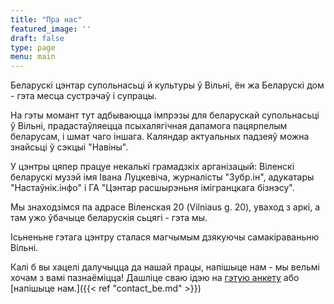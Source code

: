 ```yaml
---
title: "Пра нас"
featured_image: ''
draft: false
type: page
menu: main
---
```

Беларускі цэнтар супольнасьці й культуры ў Вільні, ён жа Беларускі дом - гэта месца сустрэчаў і супрацы. 

На гэты момант тут адбываюцца імпрэзы для беларускай супольнасьці ў Вільні, прадастаўляецца псыхалягічная дапамога пацярпелым беларусам, і шмат чаго іншага. Каляндар актуальных падзеяў можна знайсьці ў сэкцыі "Навіны".

У цэнтры цяпер працуе некалькі грамадзкіх арганізацый: Віленскі беларускі музэй імя Івана Луцкевіча, журналісты "Зубр.ін", адукатары "Настаўнік.інфо" і ГА "Цэнтар расшырэньня імігранцкага бізнэсу".

Мы знаходзімся па адрасе Віленская 20 (Vilniaus g. 20), уваход з аркі, а там ужо ўбачыце беларускія сьцягі - гэта мы.  

Ісьненьне гэтага цэнтру сталася магчымым дзякуючы самакіраваньню Вільні. 

Калі б вы хацелі далучыцца да нашай працы, напішыце нам - мы вельмі хочам з вамі пазнаёміцца! Дашліце сваю ідэю на [гэтую анкету](https://forms.gle/Rs1b8VGBNotqjVLr5) або [напішыце нам.]({{< ref "contact_be.md" >}}) 